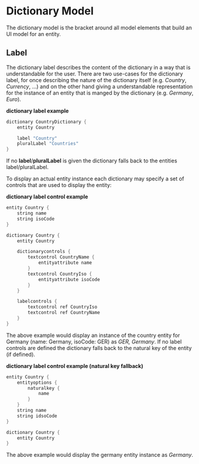 # Dictionary Model

The dictionary model is the bracket around all model elements that build an UI model for an entity.

## Label

The dictionary label describes the content of the dictionary in a way that is understandable for the user. There are two use-cases for the dictionary label, for once describing the nature of the dictionary itself (e.g. *Country*, *Currency*, ...) and on the other hand giving a understandable representation for the instance of an entity that is manged by the dictionary (e.g. *Germany*, *Euro*).

**dictionary label example**
```java
dictionary CountryDictionary {
    entity Country

    label "Country"
    pluralLabel "Countries"
}
```
If no **label**/**pluralLabel** is given the dictionary falls back to the entities label/pluralLabel.

To display an actual entity instance each dictionary may specify a set of controls that are used to display the entity:

**dictionary label control example**
```java
entity Country {
    string name
    string isoCode
}

dictionary Country {
    entity Country

    dictionarycontrols {
		textcontrol CountryName {
			entityattribute name
		}
		textcontrol CountryIso {
			entityattribute isoCode
		}
    }

    labelcontrols {
		textcontrol ref CountryIso
		textcontrol ref CountryName
    }
}
```

The above example would display an instance of the country entity for Germany (name: Germany, isoCode: GER) as *GER, Germany*.
If no label controls are defined the dictionary falls back to the natural key of the entity (if defined).

**dictionary label control example (natural key fallback)**
```java
entity Country {
    entityoptions {
        naturalkey {
            name
        }
    }
    string name
    string idsoCode
}

dictionary Country {
    entity Country
}

```
The above example would display the germany entity instance as *Germany*.
